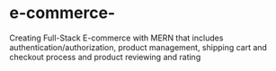 # e-commerce-
Creating Full-Stack E-commerce with MERN that includes authentication/authorization, product management, shipping cart and checkout process and product reviewing and rating 
